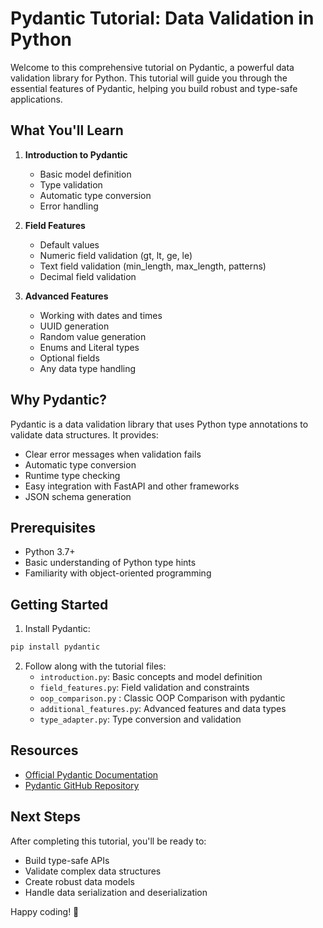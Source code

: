 # Pydantic Tutorial: Data Validation in Python

Welcome to this comprehensive tutorial on Pydantic, a powerful data validation library for Python. This tutorial will guide you through the essential features of Pydantic, helping you build robust and type-safe applications.

## What You'll Learn

1. **Introduction to Pydantic**
   - Basic model definition
   - Type validation
   - Automatic type conversion
   - Error handling

2. **Field Features**
   - Default values
   - Numeric field validation (gt, lt, ge, le)
   - Text field validation (min_length, max_length, patterns)
   - Decimal field validation

3. **Advanced Features**
   - Working with dates and times
   - UUID generation
   - Random value generation
   - Enums and Literal types
   - Optional fields
   - Any data type handling

## Why Pydantic?

Pydantic is a data validation library that uses Python type annotations to validate data structures. It provides:
- Clear error messages when validation fails
- Automatic type conversion
- Runtime type checking
- Easy integration with FastAPI and other frameworks
- JSON schema generation

## Prerequisites

- Python 3.7+
- Basic understanding of Python type hints
- Familiarity with object-oriented programming

## Getting Started

1. Install Pydantic:
```bash
pip install pydantic
```

2. Follow along with the tutorial files:
   - `introduction.py`: Basic concepts and model definition
   - `field_features.py`: Field validation and constraints
   - `oop_comparison.py` : Classic OOP Comparison with pydantic
   - `additional_features.py`: Advanced features and data types
   - `type_adapter.py`: Type conversion and validation

## Resources

- [Official Pydantic Documentation](https://docs.pydantic.dev/latest/)
- [Pydantic GitHub Repository](https://github.com/pydantic/pydantic)

## Next Steps

After completing this tutorial, you'll be ready to:
- Build type-safe APIs
- Validate complex data structures
- Create robust data models
- Handle data serialization and deserialization

Happy coding! 🚀
